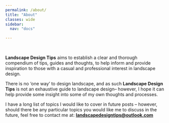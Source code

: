 ```yaml
---
permalink: /about/
title: "About"
classes: wide
sidebar:
  nav: "docs"

---
```

 
<BR>
 
**Landscape Design Tips** aims  to establish a clear and thorough compendium of tips, guides and thoughts, to help inform and provide inspiration to those with a casual and professional interest in landscape design. 

There is no ‘one way’ to design landscape, and as such **Landscape Design Tips** is not an exhaustive guide to landscape design– however, I hope it can help provide some insight into some of my own thoughts and processes.

I have a long list of topics I would like to cover in future posts – however, should there be any particular topics you would like me to discuss in the future, feel free to contact me at: **landscapedesigntips@outlook.com**

